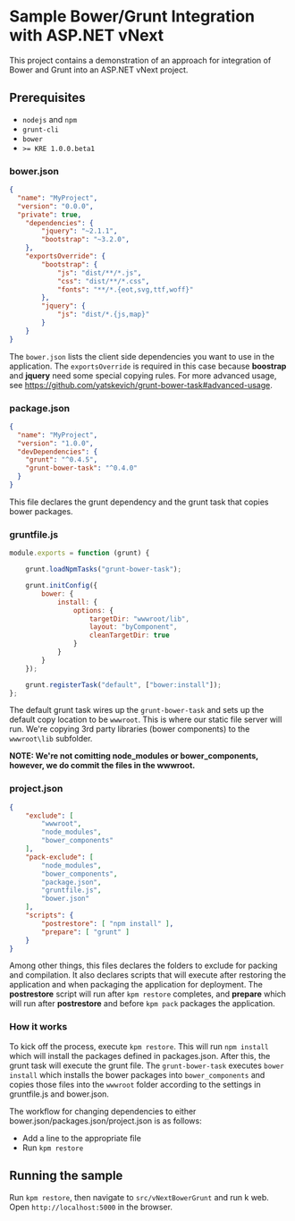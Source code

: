 # Sample Bower/Grunt Integration with ASP.NET vNext
This project contains a demonstration of an approach for integration of Bower and Grunt into an ASP.NET vNext project.

## Prerequisites

- `nodejs` and `npm`
- `grunt-cli`
- `bower`
- `>= KRE 1.0.0.beta1`

### bower.json
```JSON
{
  "name": "MyProject",
  "version": "0.0.0",
  "private": true,
    "dependencies": {
        "jquery": "~2.1.1",
        "bootstrap": "~3.2.0",
    },
    "exportsOverride": {
        "bootstrap": {
            "js": "dist/**/*.js",
            "css": "dist/**/*.css",
            "fonts": "**/*.{eot,svg,ttf,woff}"
        },
        "jquery": {
            "js": "dist/*.{js,map}"
        }
    }
}
```

The `bower.json` lists the client side dependencies you want to use in the application. The `exportsOverride` is required in this case because **boostrap** and **jquery** need some special copying rules. For more advanced usage, see https://github.com/yatskevich/grunt-bower-task#advanced-usage.

### package.json

```JSON
{
  "name": "MyProject",
  "version": "1.0.0",
  "devDependencies": {
    "grunt": "^0.4.5",
    "grunt-bower-task": "^0.4.0"
  }
}
```

This file declares the grunt dependency and the grunt task that copies bower packages.

### gruntfile.js

```Javascript
module.exports = function (grunt) {

    grunt.loadNpmTasks("grunt-bower-task");

    grunt.initConfig({
        bower: {
            install: {
                options: {
                    targetDir: "wwwroot/lib",
                    layout: "byComponent",
                    cleanTargetDir: true
                }
            }
        }
    });

    grunt.registerTask("default", ["bower:install"]);
};
```

The default grunt task wires up the `grunt-bower-task` and sets up the default copy location to be `wwwroot`. This is where our static file server will run. We're copying 3rd party libraries (bower components) to the `wwwroot\lib` subfolder.

**NOTE: We're not comitting node_modules or bower_components, however, we do commit the files in the wwwroot.**


### project.json
```JSON
{
    "exclude": [
        "wwwroot",
        "node_modules",
        "bower_components"
    ],
    "pack-exclude": [
        "node_modules",
        "bower_components",
        "package.json",
        "gruntfile.js",
        "bower.json"
    ],
    "scripts": {
        "postrestore": [ "npm install" ],
        "prepare": [ "grunt" ]
    }
}
```

Among other things, this files declares the folders to exclude for packing and compilation. It also declares scripts that will execute after restoring the application and when packaging the application for deployment. The **postrestore** script will run after `kpm restore` completes, and **prepare** which will run after **postrestore** and before `kpm pack` packages the application. 

### How it works

To kick off the process, execute `kpm restore`. This will run `npm install` which will install the packages defined in packages.json. After this, the grunt task will execute the grunt file. The `grunt-bower-task` executes `bower install` which installs the bower packages into `bower_components` and copies those files into the `wwwroot` folder according to the settings in gruntfile.js and bower.json.

The workflow for changing dependencies to either bower.json/packages.json/project.json is as follows:

- Add a line to the appropriate file
- Run `kpm restore`

## Running the sample

Run `kpm restore`, then navigate to `src/vNextBowerGrunt` and run k web. Open `http://localhost:5000` in the browser.
